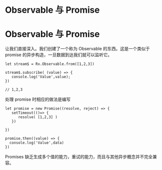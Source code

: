 # Observable 与 Promise

# Observable 与 Promise

让我们直接深入。我们创建了一个称为 Observable 的东西。这是一个类似于 promise 的异步构造，一旦数据到达我们就可以监听它。

```
let stream$ = Rx.Observable.from([1,2,3])

stream$.subscribe( (value) => {
   console.log('Value',value);
})

// 1,2,3 
```

处理 promise 时相应的做法是编写

```
let promise = new Promise((resolve, reject) => {
   setTimeout(()=> {
      resolve( [1,2,3] )
   })

})

promise.then((value) => {
  console.log('Value',data)
}) 
```

Promises 缺乏生成多个值的能力，重试的能力，而且与其他异步概念并不完全兼容。
